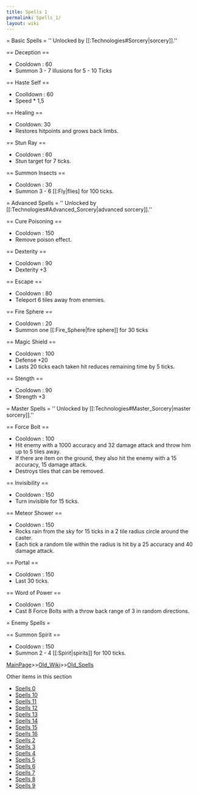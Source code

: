 ```yaml
---
title: Spells 1
permalink: Spells_1/
layout: wiki
---
```

= Basic Spells =
'' Unlocked by [[:Technologies#Sorcery|sorcery]].''

== Deception ==
* Cooldown : 60
* Summon 3 - 7 illusions for 5 - 10 Ticks

== Haste Self ==
* Coolldown : 60
* Speed * 1,5

== Healing ==
* Cooldown: 30
* Restores hitpoints and grows back limbs.

== Stun Ray ==
* Cooldown : 60
* Stun target for 7 ticks.

== Summon Insects ==
* Cooldown : 30
* Summon 3 - 6 [[:Fly|flies] for 100 ticks.



= Advanced Spells =
'' Unlocked by [[:Technologies#Advanced_Sorcery|advanced sorcery]].''

== Cure Poisoning ==
* Cooldown : 150
* Remove poison effect.

== Dexterity ==
* Cooldown : 90
* Dexterity +3

== Escape ==
* Cooldown : 80
* Teleport 6 tiles away from enemies.

== Fire Sphere ==
* Cooldown : 20
* Summon one [[:Fire_Sphere|fire sphere]] for 30 ticks

== Magic Shield ==
* Cooldown : 100
* Defense +20
* Lasts 20 ticks each taken hit reduces remaining time by 5 ticks.

== Stength ==
* Cooldown : 90
* Strength +3

	
	
= Master Spells =
'' Unlocked by [[:Technologies#Master_Sorcery|master sorcery]].''

== Force Bolt ==
* Cooldown : 100
* Hit enemy with a 1000 accuracy and 32 damage attack and throw him up to 5 tiles away.
* If there are item on the ground, they also hit the enemy with a 15 accuracy, 15 damage attack.
* Destroys tiles that can be removed.

== Invisibility ==
* Cooldown : 150
* Turn invisible for 15 ticks.

== Meteor Shower ==
* Cooldown : 150
* Rocks rain from the sky for 15 ticks in a 2 tile radius circle around the caster.
* Each tick a random tile within the radius is hit by a 25 accuracy and 40 damage attack.

== Portal ==
* Cooldown : 150
* Last 30 ticks.

== Word of Power ==
* Cooldown : 150
* Cast 8 Force Bolts with a throw back range of 3 in random directions.



= Enemy Spells =

== Summon Spirit ==
* Cooldown : 150
* Summon 2 - 4 [[:Spirit|spirits]] for 100 ticks.

[MainPage](/keeperrl_wiki/ "wikilink")>>[Old_Wiki](/keeperrl_wiki/Old_Wiki "wikilink")>>[Old_Spells](/keeperrl_wiki/Old_Spells "wikilink")

Other items in this section
-    [Spells 0](/keeperrl_wiki/Spells_0 "wikilink")
-    [Spells 10](/keeperrl_wiki/Spells_10 "wikilink")
-    [Spells 11](/keeperrl_wiki/Spells_11 "wikilink")
-    [Spells 12](/keeperrl_wiki/Spells_12 "wikilink")
-    [Spells 13](/keeperrl_wiki/Spells_13 "wikilink")
-    [Spells 14](/keeperrl_wiki/Spells_14 "wikilink")
-    [Spells 15](/keeperrl_wiki/Spells_15 "wikilink")
-    [Spells 16](/keeperrl_wiki/Spells_16 "wikilink")
-    [Spells 2](/keeperrl_wiki/Spells_2 "wikilink")
-    [Spells 3](/keeperrl_wiki/Spells_3 "wikilink")
-    [Spells 4](/keeperrl_wiki/Spells_4 "wikilink")
-    [Spells 5](/keeperrl_wiki/Spells_5 "wikilink")
-    [Spells 6](/keeperrl_wiki/Spells_6 "wikilink")
-    [Spells 7](/keeperrl_wiki/Spells_7 "wikilink")
-    [Spells 8](/keeperrl_wiki/Spells_8 "wikilink")
-    [Spells 9](/keeperrl_wiki/Spells_9 "wikilink")
